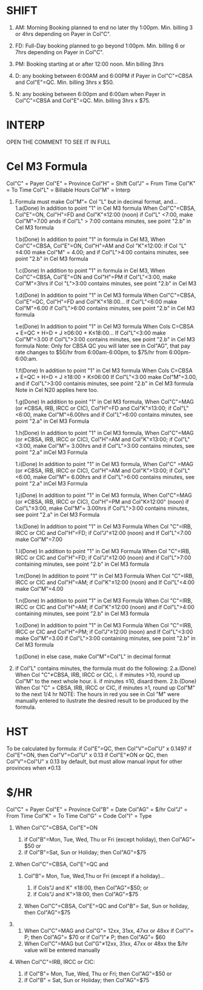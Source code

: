 # SHIFT
1) AM: Morning Booking planned to end no later thy 1:00pm.
    Min. billing 3 or 4hrs depending on Payer in Col"C".


2) FD: Full-Day booking planned to go beyond 1:00pm.
     Min. billing 6 or 7hrs depending on Payer in Col"C".


3) PM: Booking starting at or after 12:00 noon. Min billing 3hrs


4) D: any booking between 6:00AM and 6:00PM if Payer in
     Col"C"=CBSA and Col"E"=QC.  Min. billing 3hrs x $50.


5) N: any booking between 6:00pm and 6:00am when Payer
      in Col"C"=CBSA and Col"E"=QC. Min. billing 3hrs x $75.


<!-- ############################## -->

# INTERP

OPEN THE COMMENT TO SEE IT IN FULL

# Cel M3 Formula

<!-- Column Names: -->
Col"C" = Payer
Col"E" = Province
Col"H" = Shift
Col"J" = From Time
Col"K" = To Time
Col"L" = Billable Hours
Col"M" = Interp

1. Formula must make Col"M"= Col "L" but in decimal format, and...
     1.a(Done)  In addition to point "1" in Cel M3 formula
          When Col"C"=CBSA, Col"E"=ON, Col"H"=FD and Col"K"≤12:00 (noon)
          if Col"L" <7:00, make Col"M"=7.00 ands
          if Col"L" > 7:00 contains minutes, see point "2.b" in Cel M3 formula

     1.b(Done)  In addition to point "1" in formula in Cel M3,
          When Col"C"=CBSA, Col"E"=ON, Col"H"=AM and Col "K"≤12:00:
          if Col "L" ≤4:00 make Col"M" = 4.00; and
          if Col"L">4:00 contains minutes, see point "2.b" in Cel M3 formula

     1.c(Done)  In addition to point "1" in formula in Cel M3,
          When Col"C"=CBSA, Col"E"=ON and Col"H"=PM
          if Col"L"<3:00, make Col"M"=3hrs
          if Col "L">3:00 contains minutes, see point "2.b" in Cel M3

     1.d(Done)  In addition to point "1" in Cel M3 formula
          When Col"C"=CBSA, Col"E"=QC, Col"H"=FD and Col"K"≤18:00...
          If Col"L"<6:00 make Col"M"=6.00
          if Col"L">6:00 contains minutes, see point "2.b" in Cel M3 formula

     1.e(Done)  In addition to point "1" in Cel M3 formula
          When Cols C=CBSA + E=QC + H=D + J ≥06:00 + K≤18:00...
          If Col"L"<3:00 make Col"M"=3.00
          if Col"L">3:00 contains minutes, see point "2.b" in Cel M3 formula
          Note: Only for CBSA QC you will later see in Col"AG", that pay rate changes to $50/hr from 6:00am-6:00pm, to $75/hr from 6:00pm-6:00:am.

     1.f(Done)  In addition to point "1" in Cel M3 formula
          When Cols C=CBSA + E=QC + H=D + J ≥18:00 + K≤06:00
          If Col"L"<3:00 make Col"M"=3.00, and
          if Col"L">3:00 containis minutes, see point "2.b" in Cel M3 formula
          Note in Cel N20 applies here too.

     1.g(Done)  In addition to point "1" in Cel M3 formula,
          When Col"C"=MAG (or ≠CBSA, IRB, IRCC or CIC), Col"H"=FD and Col"K"≤13:00;
          if Col"L"<6:00, make Col"M"=6.00hrs and
          if Col"L">6:00 contains minutes, see point "2.a" in Cel M3 Formula

     1.h(Done)  In addition to point "1" in Cel M3 formula,
          When Col"C"=MAG (or ≠CBSA, IRB, IRCC or CIC), Col"H"=AM and Col"K"≤13:00;
          if Col"L"<3:00, make Col"M"= 3.00hrs and
          if Col"L">3:00 contains minutes, see point "2.a" inCel M3 Formula

     1.i(Done)  In addition to point "1" in Cel M3 formula,
          When Col"C" =MAG (or ≠CBSA, IRB, IRCC or CIC), Col"H"=AM and Col"K">13:00;
          if Col"L"<6:00, make Col"M"= 6.00hrs and
          if Col"L">6:00 contains minutes, see point "2.a" inCel M3 Formula

     1.j(Done)  In addition to point "1" in Cel M3 formula,
          When Col"C"=MAG (or ≠CBSA, IRB, IRCC or CIC), Col"H"=PM and Col"K≥12:00" (noon)
          if Col"L"≤3:00, make Col"M"= 3.00hrs
          if Col"L">3:00 contains minutes, see point "2.a" in Cel M3 Formula

     1.k(Done)  In addition to point "1" in Cel M3 Formula
          When Col "C"=IRB, IRCC or CIC and Col"H"=FD;
          if Col"J"≤12:00 (noon) and
          If Col"L"<7:00 make Col"M"=7.00

     1.l(Done)  In addition to point "1" in Cel M3 Formula
          When Col "C"=IRB, IRCC or CIC and Col"H"=FD;
          if Col"J"≤12:00 (noon) and
          if Col"L">7:00 containing minutes, see point "2.b" in Cel M3 formula

     1.m(Done)  In addition to point "1" in Cel M3 Formula
          When Col "C"=IRB, IRCC or CIC and Col"H"=AM;
          if Col"K"≤12:00 (noon) and
          If Col"L"<4:00 make Col"M"=4.00

     1.n(Done)  In addition to point "1" in Cel M3 Formula
          When Col "C"=IRB, IRCC or CIC and Col"H"=AM;
          if Col"K"≤12:00 (noon) and
          if Col"L">4:00 containing minutes, see point "2.b" in Cel M3 formula

     1.o(Done)  In addition to point "1" in Cel M3 Formula
          When Col "C"=IRB, IRCC or CIC and Col"H"=PM; 
          if Col"J"≥12:00 (noon) and
          If Col"L"<3:00 make Col"M"=3.00
          if Col"L">3:00 containing minutes, see point "2.b" in Cel M3 formula

     1.p(Done)  in else case, make Col"M"=Col"L" in decimal format


2. if Col"L" contains minutes, the formula must do the following:
     2.a.(Done) When Col "C"≠CBSA, IRB, IRCC or CIC,
           i.   if minutes >10, round up Col"M" to the next whole hour.
           ii. if minutes ≤10, disard them.
     2.b.(Done) When Col "C" = CBSA, IRB, IRCC or CIC, if minutes ≥1,
           round up Col"M" to the next 1/4 hr
NOTE: The hours in red you see in Col "M" were manually entered  to ilustrate the desired result to be produced by the formula.



<!-- ############################## -->



# HST

To be calculated by formula:
if Col"E"=QC, then Col"V"=Col"U" x 0.1497
if Col"E"=ON, then Col"V"=Col"U" x 0.13
if Col"E"≠ON or QC, then Col"V"=Col"U" x 0.13
by default, but must allow manual input for other provinces when ≠0.13


<!-- ############################## -->


# $/HR

<!-- Column Names: -->
Col"C" = Payer
Col"E" = Province
Col"B" = Date
Col"AG" = $/hr
Col"J" = From Time
Col"K" = To Time
Col"G" = Code
Col"I" = Type


1) When Col"C"=CBSA, Col"E"=ON 
    1) if Col"B"=Mon, Tue, Wed, Thu or Fri (except holiday), then Col"AG"= $50 
    or  
    2) if Col"B"=Sat, Sun or Holiday; then Col"AG"=$75

2) When Col"C"=CBSA, Col"E"=QC and 
    1) Col"B"= Mon, Tue, Wed,Thu or Fri (except if a holiday)...
        1) if Cols"J and K" ≤18:00, then Col"AG"=$50; 
        or
        2) if Cols"J and K">18:00, then Col"AG"=$75

    2) When Col"C"=CBSA, Col"E"=QC and Col"B"=
        Sat, Sun or holiday, then Col"AG"=$75



3) 
    1) When Col"C"=MAG and Col"G"= 12xx, 31xx, 47xx or 48xx
        if Col"I"= P; then Col"AG"= $70 or
        if Col"I"≠ P; then Col"AG"= $60
    2) When Col"C"=MAG but Col"G"≠12xx, 31xx, 47xx or 48xx
        the $/hr value will be entered manually

4)  When Col"C"=IRB, IRCC or CIC:
    1) if Col"B"= Mon, Tue, Wed, Thu or Fri; then Col"AG"=$50 
    or
    2) if Col"B" = Sat, Sun or Holiday; then Col"AG"=$75
